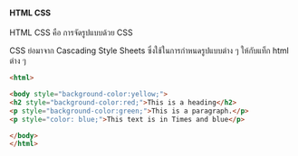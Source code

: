 #### HTML CSS

HTML CSS คือ การจัดรูปแบบด้วย CSS

CSS ย่อมาจาก Cascading Style Sheets ซึ่งใช้ในการกำหนดรูปแบบต่าง ๆ ให้กับแท็ก html ต่าง ๆ

```html
<html>

<body style="background-color:yellow;">
<h2 style="background-color:red;">This is a heading</h2>
<p style="background-color:green;">This is a paragraph.</p>
<p style="color: blue;">This text is in Times and blue</p>

</body>
</html>
```
